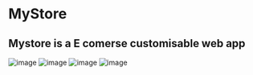 # MyStore
## Mystore is a E comerse customisable web app
![image](https://github.com/balserDev/MyStore-Ecomerce/assets/134951579/0be6b4cf-d5f4-4491-afe7-df85ff4c88d8)
![image](https://github.com/balserDev/MyStore-Ecomerce/assets/134951579/20c7151a-0df0-418b-832c-dd805c4fecf1)
![image](https://github.com/balserDev/MyStore-Ecomerce/assets/134951579/1dd563fa-2d79-4974-b01d-5f2c3b4444b9)
![image](https://github.com/balserDev/MyStore-Ecomerce/assets/134951579/6e190aa7-bba0-4eac-9af5-8cc20b02689a)




